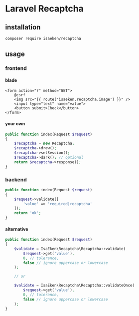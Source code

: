 # Laravel Recaptcha

## installation
````bash
composer require isaeken/recaptcha
````

## usage

### frontend

#### blade
````blade
<form action="?" method="GET">
    @csrf
    <img src="{{ route('isaeken.recaptcha.image') }}" />
    <input type="text" name="value">
    <button submit>Check</button>
</form>
````

#### your own
````php
public function index(Request $request)
{
    $recaptcha = new Recaptcha;
    $recaptcha->draw();
    $recaptcha->setSession();
    $recaptcha->dark(); // optional
    return $recaptcha->response();
}
````

### backend
````php
public function index(Request $request)
{
    $request->validate([
        'value' => 'required|recaptcha'
    ]);
    return 'ok';
}
````

#### alternative
````php
public function index(Request $request)
{
    $validate = IsaEken\Recaptcha\Recaptcha::validate(
        $request->get('value'),
        0, // tolerance,
        false // ignore uppercase or lowercase
    );

    // or

    $validate = IsaEken\Recaptcha\Recaptcha::validateOnce(
        $request->get('value'),
        0, // tolerance,
        false // ignore uppercase or lowercase
    );
}
````
